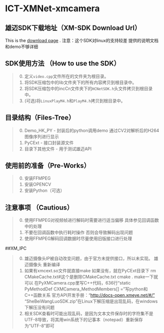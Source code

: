 # ICT-XMNet-xmcamera
## 雄迈SDK下载地址（XM-SDK Download Url）
This is the [download page](https://download.xm030.cn/d/MDAwMDA3MzM= "Title") .
注意：这个SDK对linux的支持较差 提供的说明文档和demo不够详细

## SDK使用方法 （How to use the SDK）
> 0.   定义`video.cpp`文件所在的文件夹为根目录。
> 1.   将SDK压缩包中的lib文件夹下的所有内容拷贝到根目录中。
> 2.   将SDK压缩包中的incCn文件夹下的`HCNetSDK.h`头文件拷贝到根目录中。
> 3.   (可选)将`LinuxPlayM4.h`和`PlayM4.h`拷贝到根目录中。

## 目录结构（Files-Tree）
> 0.   Demo_HK_PY - 封装后的python调用demo 通过CV2对解析后的H264图像序列进行显示
> 1.   PyCExt - 接口封装源文件
> 2.   目录下其他文件 - 用于测试雄迈API

## 使用前的准备（Pre-Works）
> 0.   安装FFMPEG
> 1.   安装OPENCV
> 2.   安装Python（可选）

## 注意事项 （Cautious）
> 0.   使用FFMPEG对视频帧进行解码时需要进行适当偏移 具体参见回调函数中的处理
> 1.   不要在回调函数中执行耗时操作 否则会导致解码出现问题
> 2.   使用FFMPEG解码回调数据时尽量使用旧版接口进行处理

##XM_IPC
> 0.   雄迈摄像头IP被自动改变问题，由于官方未提供接口，所以未实现。
雄迈摄像头
重新编译
> 1.   如果有xmcext.so文件就直接make
如果没有，就在PyCExt目录下
rm CMakeCache.txt#这个是删除CMakeCache.txt
cmake .
make一下就可以
在PyXMCamera.cpp里写C++代码，636行“static PyMethodDef CXMCamera_MethodMembers[] =”写python和C++函数关系
官方API开发手册：“http://docs-open.xmeye.net/#/”
“SheBeiWangLuoSDK.zip”在Linux下解压缩是出现乱码，在windows下解压没有问题
> 2.   相关SDK查看时可能出现乱码，是因为文本文件保存时的字符集不是UTF-8导致，将其用win系统下的记事本（notepad）重新保存为“UTF-8”即可